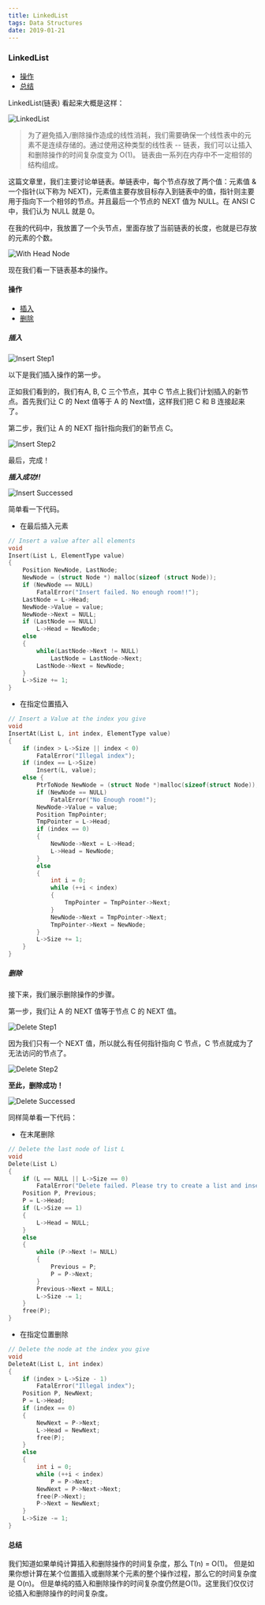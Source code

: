 ```yaml
---
title: LinkedList
tags: Data Structures
date: 2019-01-21
---
```


### LinkedList

- [操作](#操作)
- [总结](#总结)

LinkedList(链表) 看起来大概是这样：

![LinkedList](https://sherlockblaze.com/resources/img/cs/linkedlist/linkedlist.png)

> 为了避免插入/删除操作造成的线性消耗，我们需要确保一个线性表中的元素不是连续存储的。通过使用这种类型的线性表 -- 链表，我们可以让插入和删除操作的时间复杂度变为 O(1)。
链表由一系列在内存中不一定相邻的结构组成。

这篇文章里，我们主要讨论单链表。单链表中，每个节点存放了两个值：元素值 & 一个指针(以下称为 NEXT)，元素值主要存放目标存入到链表中的值，指针则主要用于指向下一个相邻的节点。并且最后一个节点的 NEXT 值为 NULL。在 ANSI C 中，我们认为 NULL 就是 0。

在我的代码中，我放置了一个头节点，里面存放了当前链表的长度，也就是已存放的元素的个数。

![With Head Node](https://sherlockblaze.com/resources/img/cs/linkedlist/linkedlist_with_head_node.png)

现在我们看一下链表基本的操作。

#### 操作

- [插入](#插入)
- [删除](#删除)

##### 插入

![Insert Step1](https://sherlockblaze.com/resources/img/cs/linkedlist/insert_step1.png)

以下是我们插入操作的第一步。

正如我们看到的，我们有A, B, C 三个节点，其中 C 节点上我们计划插入的新节点。首先我们让 C 的 Next 值等于 A 的 Next值，这样我们把 C 和 B 连接起来了。

第二步，我们让 A 的 NEXT 指针指向我们的新节点 C。

![Insert Step2](https://sherlockblaze.com/resources/img/cs/linkedlist/insert_step2.png)

最后，完成！

***插入成功!!***

![Insert Successed](https://sherlockblaze.com/resources/img/cs/linkedlist/insert_successed.png)

简单看一下代码。

+ 在最后插入元素

```cpp
// Insert a value after all elements
void
Insert(List L, ElementType value)
{
	Position NewNode, LastNode;
	NewNode = (struct Node *) malloc(sizeof (struct Node));
	if (NewNode == NULL)
		FatalError("Insert failed. No enough room!!");
	LastNode = L->Head;
	NewNode->Value = value;
	NewNode->Next = NULL;
	if (LastNode == NULL)
		L->Head = NewNode;
	else
	{
		while(LastNode->Next != NULL)
			LastNode = LastNode->Next;
		LastNode->Next = NewNode;
	}
	L->Size += 1;
}
```

+ 在指定位置插入

```cpp
// Insert a Value at the index you give
void
InsertAt(List L, int index, ElementType value)
{
	if (index > L->Size || index < 0)
		FatalError("Illegal index"); 
	if (index == L->Size)
		Insert(L, value);
	else {
		PtrToNode NewNode = (struct Node *)malloc(sizeof(struct Node));
		if (NewNode == NULL)
			FatalError("No Enough room!");
		NewNode->Value = value;
		Position TmpPointer;
		TmpPointer = L->Head;
		if (index == 0)
		{
			NewNode->Next = L->Head;
			L->Head = NewNode;
		}
		else
		{
			int i = 0;
			while (++i < index)
			{
				TmpPointer = TmpPointer->Next;
			}
			NewNode->Next = TmpPointer->Next;
			TmpPointer->Next = NewNode;
		}
		L->Size += 1;
	}
}
```

##### 删除

接下来，我们展示删除操作的步骤。

第一步，我们让 A 的 NEXT 值等于节点 C 的 NEXT 值。

![Delete Step1](https://sherlockblaze.com/resources/img/cs/linkedlist/delete_step1.png)

因为我们只有一个 NEXT 值，所以就么有任何指针指向 C 节点，C 节点就成为了无法访问的节点了。

![Delete Step2](https://sherlockblaze.com/resources/img/cs/linkedlist/delete_step2.png)

**至此，删除成功！**

![Delete Successed](https://sherlockblaze.com/resources/img/cs/linkedlist/delete_successed.png)

同样简单看一下代码：

+ 在末尾删除

```cpp
// Delete the last node of list L
void
Delete(List L)
{
	if (L == NULL || L->Size == 0)
		FatalError("Delete failed. Please try to create a list and insert some nodes into it.");
	Position P, Previous;
	P = L->Head;
	if (L->Size == 1)
	{
		L->Head = NULL;
	}
	else
	{
		while (P->Next != NULL)
		{
			Previous = P;
			P = P->Next;
		}
		Previous->Next = NULL;
		L->Size -= 1;
	}
	free(P);
}
```

+ 在指定位置删除

```cpp
// Delete the node at the index you give
void
DeleteAt(List L, int index)
{
	if (index > L->Size - 1)
		FatalError("Illegal index");
	Position P, NewNext;
	P = L->Head;
	if (index == 0)
	{
		NewNext = P->Next;
		L->Head = NewNext;
		free(P);
	}
	else
	{
		int i = 0;
		while (++i < index)
			P = P->Next;
		NewNext = P->Next->Next;
		free(P->Next);
		P->Next = NewNext;
	}
	L->Size -= 1;
}
```

#### 总结

我们知道如果单纯计算插入和删除操作的时间复杂度，那么 T(n) = O(1)。
但是如果你想计算在某个位置插入或删除某个元素的整个操作过程，那么它的时间复杂度是 O(n)。
但是单纯的插入和删除操作的时间复杂度仍然是O(1)。这里我们仅仅讨论插入和删除操作的时间复杂度。